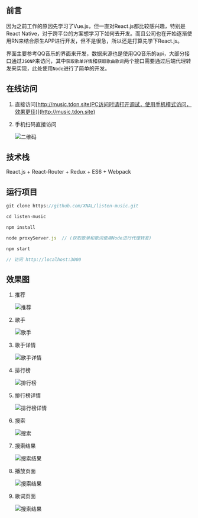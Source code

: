 ## 前言

因为之前工作的原因先学习了Vue.js，但一直对React.js都比较感兴趣，特别是React Native，对于跨平台的方案想学习下如何去开发。而且公司也在开始逐渐使用RN来结合原生APP进行开发，但不是很急，所以还是打算先学下React.js。


界面主要参考QQ音乐的界面来开发，数据来源也是使用QQ音乐的api，大部分接口通过`JSONP`来访问，其中`获取歌单详情`和`获取歌曲歌词`两个接口需要通过后端代理转发来实现，此处使用`Node`进行了简单的开发。


## 在线访问

1. 直接访问[http://music.tdon.site(PC访问时请打开调试，使用手机模式访问，效果更佳)](http://music.tdon.site)

2. 手机扫码直接访问

   ![二维码](https://github.com/XNAL/listen-music/blob/master/screenshorts/qrcode.png)

## 技术栈

React.js + React-Router + Redux + ES6 + Webpack


## 运行项目

```javascript
git clone https://github.com/XNAL/listen-music.git

cd listen-music

npm install

node proxyServer.js  // (获取歌单和歌词使用Node进行代理转发)

npm start

// 访问 http://localhost:3000
```


## 效果图

1. 推荐

   ![推荐](https://github.com/XNAL/listen-music/blob/master/screenshorts/index.png)

   

2. 歌手

   ![歌手](https://github.com/XNAL/listen-music/blob/master/screenshorts/singer.png)

   

3. 歌手详情

   ![歌手详情](https://github.com/XNAL/listen-music/blob/master/screenshorts/singer-info.png)

   

4. 排行榜

   ![排行榜](https://github.com/XNAL/listen-music/blob/master/screenshorts/rank.png)

   

5. 排行榜详情

   ![排行榜详情](https://github.com/XNAL/listen-music/blob/master/screenshorts/rank-info.png)

   

6. 搜索

   ![搜索](https://github.com/XNAL/listen-music/blob/master/screenshorts/search.png)

   

7. 搜索结果

   ![搜索结果](https://github.com/XNAL/listen-music/blob/master/screenshorts/search-result.png)


8. 播放页面

   ![搜索结果](https://github.com/XNAL/listen-music/blob/master/screenshorts/play.png)


9. 歌词页面

   ![搜索结果](https://github.com/XNAL/listen-music/blob/master/screenshorts/play-lyrics.png)